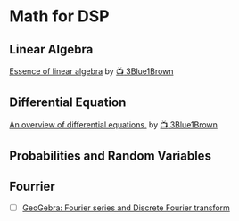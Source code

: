 # Math for DSP

## Linear Algebra


[Essence of linear algebra](https://www.youtube.com/playlist?list=PLZHQObOWTQDPD3MizzM2xVFitgF8hE_ab) by [:tv: 3Blue1Brown](https://www.youtube.com/@3blue1brown)

## Differential Equation

[An overview of differential equations.](https://www.youtube.com/playlist?list=PLZHQObOWTQDNPOjrT6KVlfJuKtYTftqH6) by [:tv: 3Blue1Brown](https://www.youtube.com/@3blue1brown)

## Probabilities and Random Variables


## Fourrier



- [ ] [GeoGebra: Fourier series and Discrete Fourier transform](https://www.geogebra.org/m/t9uspumz)
